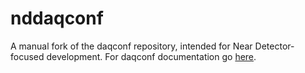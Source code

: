 # nddaqconf

A manual fork of the daqconf repository, intended for Near
Detector-focused development. For daqconf documentation go
[here](https://dune-daq-sw.readthedocs.io/en/latest/packages/daqconf/).


